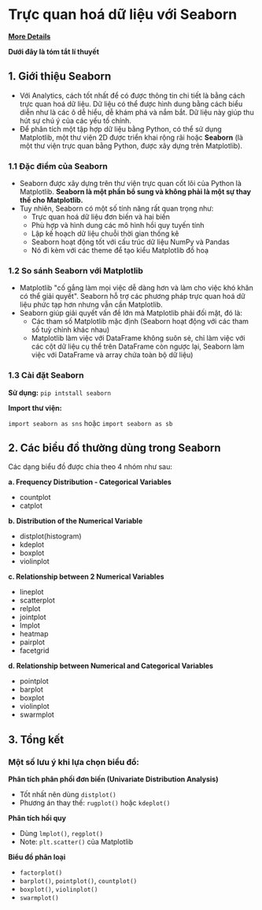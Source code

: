 # Trực quan hoá dữ liệu với Seaborn
[**More Details**](https://github.com/LeHongNgoc3820/04.Seaborn/blob/main/Data_Visualization_with_Seaborn.ipynb)

**Dưới đây là tóm tắt lí thuyết**

## 1. Giới thiệu Seaborn
+ Với Analytics, cách tốt nhất để có được thông tin chi tiết là bằng cách trực quan hoá dữ liệu. Dữ liệu có thể được hình dung bằng cách biểu diễn như là các ô dễ hiểu, dễ khám phá và nắm bắt. Dữ liệu này giúp thu hút sự chú ý của các yếu tố chính.
+ Để phân tích một tập hợp dữ liệu bằng Python, có thể sử dụng Matplotlib, một thư viện 2D được triển khai rộng rãi hoặc **Seaborn** (là một thư viện trực quan bằng Python, được xây dựng trên Matplotlib).

### 1.1 Đặc điểm của Seaborn
+ Seaborn được xây dựng trên thư viện trực quan cốt lõi của Python là Matplotlib. **Seaborn là một phần bổ sung và không phải là một sự thay thế cho Matplotlib.**
+ Tuy nhiên, Seaborn có một số tính năng rất quan trọng như:
    + Trực quan hoá dữ liệu đơn biến và hai biến
    + Phù hợp và hình dung các mô hình hồi quy tuyến tính
    + Lập kế hoạch dữ liệu chuỗi thời gian thống kê
    + Seaborn hoạt động tốt với cấu trúc dữ liệu NumPy và Pandas
    + Nó đi kèm với các theme để tạo kiểu Matplotlib đồ hoạ
    
### 1.2 So sánh Seaborn với Matplotlib
+ Matplotlib "cố gắng làm mọi việc dễ dàng hơn và làm cho việc khó khăn có thể giải quyết". Seaborn hỗ trợ các phương pháp trực quan hoá dữ liệu phức tạp hơn nhưng vẫn cần Matplotlib.
+ Seaborn giúp giải quyết vấn đề lớn mà Matplotlib phải đối mặt, đó là:
    + Các tham số Matplotlib mặc định (Seaborn hoạt động với các tham số tuỳ chỉnh khác nhau)
    + Matplotlib làm việc với DataFrame không suôn sẻ, chỉ làm việc với các cột dữ liệu cụ thể trên DataFrame còn ngược lại, Seaborn làm việc với DataFrame  và array chứa toàn bộ dữ liệu)

### 1.3 Cài đặt Seaborn
**Sử dụng:** `pip intstall seaborn`

**Import thư viện:**

`import seaborn as sns` hoặc `import seaborn as sb`

## 2. Các biểu đồ thường dùng trong Seaborn

Các dạng biểu đồ được chia theo 4 nhóm như sau:

**a. Frequency Distribution - Categorical Variables**
+ countplot 
+ catplot

**b. Distribution of the Numerical Variable**
+ distplot(histogram)
+ kdeplot
+ boxplot
+ violinplot

**c. Relationship between 2 Numerical Variables**
+ lineplot
+ scatterplot
+ relplot
+ jointplot
+ lmplot
+ heatmap
+ pairplot
+ facetgrid

**d. Relationship between Numerical and Categorical Variables**
+ pointplot
+ barplot
+ boxplot
+ violinplot
+ swarmplot


## 3. Tổng kết
### Một số lưu ý khi lựa chọn biểu đồ:
**Phân tích phân phối đơn biến (Univariate Distribution Analysis)**
+ Tốt nhất nên dùng `distplot()`
+ Phương án thay thế: `rugplot()` hoặc `kdeplot()`

**Phân tích hồi quy**
+ Dùng `lmplot()`, `regplot()`
+ Note: `plt.scatter()` của Matplotlib

**Biểu đồ phân loại**
+ `factorplot()`
+ `barplot()`, `pointplot()`, `countplot()`
+ `boxplot()`, `violinplot()`
+ `swarmplot()`
